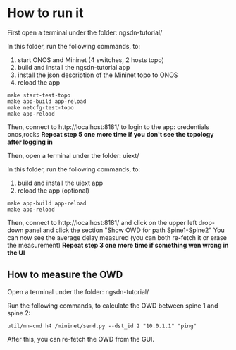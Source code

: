 # How to run it

First open a terminal under the folder:  ngsdn-tutorial/ 

In this folder, run the following commands, to:
1. start ONOS and Mininet (4 switches, 2 hosts topo)
2. build and install the ngsdn-tutorial app
3. install the json description of the Mininet topo to ONOS
4. reload the app
```shell
make start-test-topo
make app-build app-reload
make netcfg-test-topo
make app-reload
```
Then, connect to http://localhost:8181/ to login to the app: credentials onos,rocks
**Repeat step 5 one more time if you don't see the topology after logging in**

Then, open a terminal under the folder:  uiext/ 

In this folder, run the following commands, to:
1. build and install the uiext app
2. reload the app (optional)
```shell
make app-build app-reload
make app-reload
```
Then, connect to http://localhost:8181/ and click on the upper left drop-down panel and click the section "Show OWD for path Spine1-Spine2"
You can now see the average delay measured (you can both re-fetch it or erase the measurement)
**Repeat step 3 one more time if something wen wrong in the UI**

## How to measure the OWD
Open a terminal under the folder:  ngsdn-tutorial/ 

Run the following commands, to calculate the OWD between spine 1 and spine 2:
```shell
util/mn-cmd h4 /mininet/send.py --dst_id 2 "10.0.1.1" "ping"
```

After this, you can re-fetch the OWD from the GUI.
